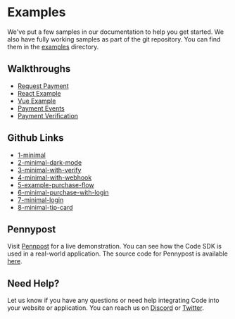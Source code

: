 # Examples

We've put a few samples in our documentation to help you get started. We also have fully working samples as part of the git repository. You can find them in the [examples](https://github.com/code-wallet/code-sdk/tree/main/examples) directory.

## Walkthroughs

* [Request Payment](./request-payment)
* [React Example](./react-example)
* [Vue Example](./vue-example)
* [Payment Events](./payment-events)
* [Payment Verification](./payment-verification)

## Github Links

* [1-minimal](https://github.com/code-payments/code-sdk/tree/main/examples/1-minimal)
* [2-minimal-dark-mode](https://github.com/code-payments/code-sdk/tree/main/examples/2-minimal-dark-mode)
* [3-minimal-with-verify](https://github.com/code-payments/code-sdk/tree/main/examples/3-minimal-with-verify)
* [4-minimal-with-webhook](https://github.com/code-payments/code-sdk/tree/main/examples/4-minimal-with-webhook)
* [5-example-purchase-flow](https://github.com/code-payments/code-sdk/tree/main/examples/5-example-purchase-flow)
* [6-minimal-purchase-with-login](https://github.com/code-payments/code-sdk/tree/main/examples/6-minimal-purchase-with-login)
* [7-minimal-login](https://github.com/code-payments/code-sdk/tree/main/examples/7-minimal-login)
* [8-minimal-tip-card](https://github.com/code-payments/code-sdk/tree/main/examples/8-minimal-tip-card)

## Pennypost

Visit [Pennpost](https://pennypost.co) for a live demonstration. You can see how the Code SDK is used in a real-world application. The source code for Pennypost is available [here](https://github.com/code-payments/code-pennypost).


## Need Help?

Let us know if you have any questions or need help integrating Code into your website or application. You can reach us on [Discord](https://discord.gg/T8Tpj8DBFp) or [Twitter](https://twitter.com/getcode).
